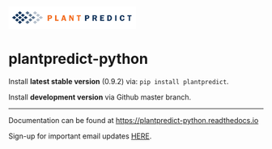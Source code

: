 <img src="docs/_images/FS_PlantPredict_Logo_Horz_RGB-01.png" width="50%" height="50%">

# plantpredict-python

Install **latest stable version** (0.9.2) via: `pip install plantpredict`.

Install **development version** via Github master branch.

---

Documentation can be found at https://plantpredict-python.readthedocs.io

Sign-up for important email updates [HERE](https://forms.gle/jvqFb3f8QotxzQWy8).
